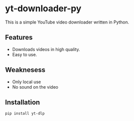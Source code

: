 # yt-downloader-py

This is a simple YouTube video downloader written in Python.

## Features
- Downloads videos in high quality.
- Easy to use.

## Weaknesess
- Only local use
- No sound on the video

## Installation
```bash
pip install yt-dlp